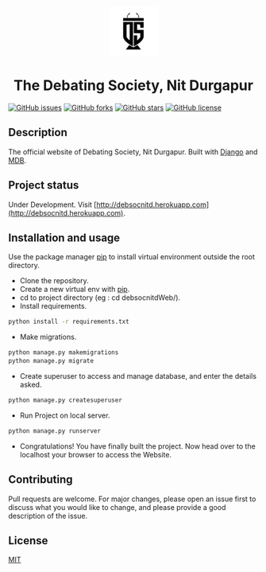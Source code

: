 <p align="center">
  <a href="http://debsocnitd.herokuapp.com">
    <img alt="logo" src="sitewebapp/static/debsoclogo.png" width="100" />
  </a>
</p>
<h1 align="center">
  The Debating Society, Nit Durgapur
</h1>

<a href="https://github.com/rishav4101/debsocnitdWeb/issues"><img alt="GitHub issues" src="https://img.shields.io/github/issues/rishav4101/debsocnitdWeb"></a>
<a href="https://github.com/rishav4101/debsocnitdWeb/network"><img alt="GitHub forks" src="https://img.shields.io/github/forks/rishav4101/debsocnitdWeb"></a>
<a href="https://github.com/rishav4101/debsocnitdWeb/stargazers"><img alt="GitHub stars" src="https://img.shields.io/github/stars/rishav4101/debsocnitdWeb"></a>
<a href="https://github.com/rishav4101/debsocnitdWeb"><img alt="GitHub license" src="https://img.shields.io/github/license/rishav4101/debsocnitdWeb"></a>
## Description
The official website of Debating Society, Nit Durgapur. Built with [Django](https://www.djangoproject.com/) and [MDB](https://mdbootstrap.com/).

## Project status
Under Development. Visit [http://debsocnitd.herokuapp.com](http://debsocnitd.herokuapp.com).

## Installation and usage

Use the package manager [pip](https://pip.pypa.io/en/stable/) to install virtual environment outside the root directory.
* Clone the repository.
* Create a new virtual env with [pip](https://pip.pypa.io/en/stable/).
* cd to project directory (eg : cd debsocnitdWeb/).
* Install requirements.

```bash
python install -r requirements.txt
```
* Make migrations.
```bash
python manage.py makemigrations
python manage.py migrate
```
* Create superuser to access and manage database, and enter the details asked.
```bash
python manage.py createsuperuser
```
* Run Project on local server.

```bash
python manage.py runserver
```
* Congratulations! You have finally built the project. Now head over to the localhost your browser to access the Website.

## Contributing
Pull requests are welcome. For major changes, please open an issue first to discuss what you would like to change, and please provide a good description of the issue.



## License
[MIT](./LICENSE)
